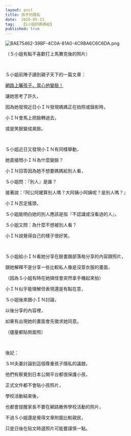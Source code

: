 ```yaml
---
layout: post
title: 孩子的隱私
date:  2020-05-13
tag:   【S小姐的媽媽經】
published: true 
---
```

<p><img alt="BAE75462-39BF-4C0A-81A0-4C9BA6C6C6DA.png" src="https://pic.pimg.tw/smlife543/1589466911-3001919446_n.png" title="BAE75462-39BF-4C0A-81A0-4C9BA6C6C6DA.png"></p>

<p>（Ｓ小姐有點不喜歡打上馬賽克後的照片）</p>

<p>&nbsp;</p>

<p>Ｓ小姐前陣子讀到親子天下的一篇文章：</p>

<p><a href="https://www.parenting.com.tw/article/5078685-%E7%B6%B2%E8%B7%AF%E4%B8%8A%E6%9B%AC%E5%AD%A9%E5%AD%90%EF%BC%8C%E7%95%B6%E5%BF%83%E4%BB%96%E8%AE%8A%E8%87%89%EF%BC%81/" target="_blank">網路上曬孩子，當心他變臉！</a></p>

<p>讓她思考了許久，</p>

<p>因為她發現近日小ＩＮ發現媽媽正在拍照或錄影時，</p>

<p>小ＩＮ會馬上把臉轉過去，</p>

<p>或是笑臉變成臭臉。</p>

<p>&nbsp;</p>

<p>Ｓ小姐近日又發現小ＩＮ有同樣舉動，</p>

<p>她直接問小ＩＮ為什麼變臉？</p>

<p>小ＩＮ回答因為她不想要媽媽給別人看，</p>

<p>Ｓ小姐問：『別人』是誰？</p>

<p>接著說：『阿公阿嬤算別人嗎？大阿姨小阿姨呢？是別人嗎？』</p>

<p>小ＩＮ否定搖頭，</p>

<p>Ｓ小姐能明白她的別人應該是指『不認識或沒看過的人』，</p>

<p>Ｓ小姐又問：為什麼不想被別人看？</p>

<p>小ＩＮ說覺得自己的樣子很好笑。</p>

<p>&nbsp;</p>

<p>Ｓ小姐給小ＩＮ看她分享在臉書跟部落格分享的內容跟照片，</p>

<p>跟她解釋不是分享一些比較私人像是沒穿衣服的畫面，</p>

<p>（因為Ｓ小姐有時在她搞怪會突然拿手機起來拍）</p>

<p>小ＩＮ似乎能理解但表現還是有點在意，</p>

<p>Ｓ小姐後來跟小ＩＮ討論，</p>

<p>以後分享的內容裡，</p>

<p>如果有出現她的畫面會先徵求她同意。</p>

<p>（儘量都貼側面照）</p>

<p>&nbsp;</p>

<p>後記：</p>

<p>ＳＭ夫妻討論到這個尊重孩子隱私的議題，</p>

<p>他們有察覺到日本公開平台都很保護小孩，</p>

<p>正式文件都不會貼小孩照片，</p>

<p>學校活動結束後，</p>

<p>也都會提醒家長不要在網路散佈學校活動的照片，</p>

<p>不過Ｓ小姐還是覺得文章附圖比較親民，</p>

<p>只是日後在貼文時選照片可能要謹慎一點。</p>


